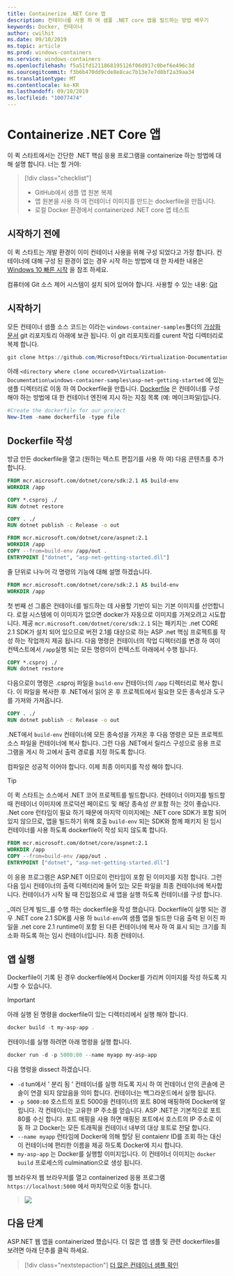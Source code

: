 ```yaml
---
title: Containerize .NET Core 앱
description: 컨테이너를 사용 하 여 샘플 .NET core 앱을 빌드하는 방법 배우기
keywords: Docker, 컨테이너
author: cwilhit
ms.date: 09/10/2019
ms.topic: article
ms.prod: windows-containers
ms.service: windows-containers
ms.openlocfilehash: f5a51fd1211868195126f06d917c0bef6e496c3d
ms.sourcegitcommit: f3b6b470dd9cde8e8cac7b13e7e7d8bf2a39aa34
ms.translationtype: MT
ms.contentlocale: ko-KR
ms.lasthandoff: 09/10/2019
ms.locfileid: "10077474"
---
```

# <a name="containerize-a-net-core-app"></a>Containerize .NET Core 앱


이 퀵 스타트에서는 간단한 .NET 핵심 응용 프로그램을 containerize 하는 방법에 대해 설명 합니다. 너는 할 거야:

> [!div class="checklist"]
> * GitHub에서 샘플 앱 원본 복제
> * 앱 원본을 사용 하 여 컨테이너 이미지를 만드는 dockerfile을 만듭니다.
> * 로컬 Docker 환경에서 containerized .NET core 앱 테스트

## <a name="before-you-begin"></a>시작하기 전에

이 퀵 스타트는 개발 환경이 이미 컨테이너 사용을 위해 구성 되었다고 가정 합니다. 컨테이너에 대해 구성 된 환경이 없는 경우 시작 하는 방법에 대 한 자세한 내용은 [Windows 10 빠른 시작](./quick-start-windows-10.md) 을 참조 하세요.

컴퓨터에 Git 소스 제어 시스템이 설치 되어 있어야 합니다. 사용할 수 있는 내용: [Git](https://git-scm.com/download)

## <a name="getting-started"></a>시작하기

모든 컨테이너 샘플 소스 코드는 이라는 `windows-container-samples`폴더의 [가상화 문서](https://github.com/MicrosoftDocs/Virtualization-Documentation) git 리포지토리 아래에 보관 됩니다. 이 git 리포지토리를 curent 작업 디렉터리로 복제 합니다.

```Powershell
git clone https://github.com/MicrosoftDocs/Virtualization-Documentation.git
```

아래 `<directory where clone occured>\Virtualization-Documentation\windows-container-samples\asp-net-getting-started` 에 있는 샘플 디렉터리로 이동 하 여 Dockerfile을 만듭니다. [Dockerfile](https://docs.docker.com/engine/reference/builder/) 은 컨테이너를 구성 해야 하는 방법에 대 한 컨테이너 엔진에 지시 하는 지침 목록 (예: 메이크파일)입니다.

```Powershell
#Create the dockerfile for our project
New-Item -name dockerfile -type file
```

## <a name="write-the-dockerfile"></a>Dockerfile 작성

방금 만든 dockerfile을 열고 (원하는 텍스트 편집기를 사용 하 여) 다음 콘텐츠를 추가 합니다.

```Dockerfile
FROM mcr.microsoft.com/dotnet/core/sdk:2.1 AS build-env
WORKDIR /app

COPY *.csproj ./
RUN dotnet restore

COPY . ./
RUN dotnet publish -c Release -o out

FROM mcr.microsoft.com/dotnet/core/aspnet:2.1
WORKDIR /app
COPY --from=build-env /app/out .
ENTRYPOINT ["dotnet", "asp-net-getting-started.dll"]
```

줄 단위로 나누어 각 명령의 기능에 대해 설명 하겠습니다.

```Dockerfile
FROM mcr.microsoft.com/dotnet/core/sdk:2.1 AS build-env
WORKDIR /app
```

첫 번째 선 그룹은 컨테이너를 빌드하는 데 사용할 기반이 되는 기본 이미지를 선언합니다. 로컬 시스템에 이 이미지가 없으면 docker가 자동으로 이미지를 가져오려고 시도합니다. 제공 `mcr.microsoft.com/dotnet/core/sdk:2.1` 되는 패키지는 .net CORE 2.1 SDK가 설치 되어 있으므로 버전 2.1를 대상으로 하는 ASP .net 핵심 프로젝트를 작성 하는 작업까지 제공 됩니다. 다음 명령은 컨테이너의 작업 디렉터리를 변경 하 여이 컨텍스트에서 `/app`실행 되는 모든 명령이이 컨텍스트 아래에서 수행 됩니다.

```Dockerfile
COPY *.csproj ./
RUN dotnet restore
```

다음으로이 명령은 .csproj 파일을 `build-env` 컨테이너의 `/app` 디렉터리로 복사 합니다. 이 파일을 복사한 후 .NET에서 읽어 온 후 프로젝트에서 필요한 모든 종속성과 도구를 가져와 가져옵니다.

```Dockerfile
COPY . ./
RUN dotnet publish -c Release -o out
```

.NET에서 `build-env` 컨테이너에 모든 종속성을 가져온 후 다음 명령은 모든 프로젝트 소스 파일을 컨테이너에 복사 합니다. 그런 다음 .NET에서 릴리스 구성으로 응용 프로그램을 게시 하 고에서 출력 경로를 지정 하도록 합니다.

컴파일은 성공적 이어야 합니다. 이제 최종 이미지를 작성 해야 합니다. 

> [!TIP]
> 이 퀵 스타트는 소스에서 .NET 코어 프로젝트를 빌드합니다. 컨테이너 이미지를 빌드할 때 컨테이너 이미지에 프로덕션 페이로드 및 해당 종속성 _만_ 포함 하는 것이 좋습니다. .Net core 런타임이 필요 하기 때문에 마지막 이미지에는 .NET core SDK가 포함 되어 있지 않으므로, 앱을 빌드하기 위해 호출 `build-env` 되는 SDK와 함께 패키지 된 임시 컨테이너를 사용 하도록 dockerfile이 작성 되지 않도록 합니다.

```Dockerfile
FROM mcr.microsoft.com/dotnet/core/aspnet:2.1
WORKDIR /app
COPY --from=build-env /app/out .
ENTRYPOINT ["dotnet", "asp-net-getting-started.dll"]
```

이 응용 프로그램은 ASP.NET 이므로이 런타임이 포함 된 이미지를 지정 합니다. 그런 다음 임시 컨테이너의 출력 디렉터리에 들어 있는 모든 파일을 최종 컨테이너에 복사합니다. 컨테이너가 시작 될 때 진입점으로 새 앱을 실행 하도록 컨테이너를 구성 합니다.

_여러 단계 빌드_를 수행 하는 dockerfile을 작성 했습니다. Dockerfile이 실행 되는 경우 .NET core 2.1 SDK를 사용 하 `build-env`여 샘플 앱을 빌드한 다음 출력 된 이진 파일을 .net core 2.1 runtime이 포함 된 다른 컨테이너에 복사 하 여 표시 되는 크기를 최소화 하도록 하는 임시 컨테이너입니다. 최종 컨테이너.

## <a name="run-the-app"></a>앱 실행

Dockerfile이 기록 된 경우 dockerfile에서 Docker를 가리켜 이미지를 작성 하도록 지시할 수 있습니다. 

>[!IMPORTANT]
>아래 실행 된 명령을 dockerfile이 있는 디렉터리에서 실행 해야 합니다.

```Powershell
docker build -t my-asp-app .
```

컨테이너를 실행 하려면 아래 명령을 실행 합니다.

```Powershell
docker run -d -p 5000:80 --name myapp my-asp-app
```

다음 명령을 dissect 하겠습니다.

* `-d` tun에서 ' 분리 됨 ' 컨테이너를 실행 하도록 지시 하 여 컨테이너 안의 콘솔에 콘솔이 연결 되지 않았음을 의미 합니다. 컨테이너는 백그라운드에서 실행 됩니다. 
* `-p 5000:80` 호스트의 포트 5000을 컨테이너의 포트 80에 매핑하여 Docker에 알립니다. 각 컨테이너는 고유한 IP 주소를 얻습니다. ASP .NET은 기본적으로 포트 80를 수신 합니다. 포트 매핑을 사용 하면 매핑된 포트에서 호스트의 IP 주소로 이동 하 고 Docker는 모든 트래픽을 컨테이너 내부의 대상 포트로 전달 합니다.
* `--name myapp` 런타임에 Docker에 의해 할당 된 contaienr ID를 조회 하는 대신이 컨테이너에 편리한 이름을 제공 하도록 Docker에 지시 합니다.
* `my-asp-app` 는 Docker를 실행할 이미지입니다. 이 컨테이너 이미지는 `docker build` 프로세스의 culmination으로 생성 됩니다.

웹 브라우저 웹 브라우저를 열고 containerized 응용 프로그램 `https://localhost:5000` 에서 마지막으로 이동 합니다.

>![](media/SampleAppScreenshot.png)

## <a name="next-steps"></a>다음 단계

ASP.NET 웹 앱을 containerized 했습니다. 더 많은 앱 샘플 및 관련 dockerfiles를 보려면 아래 단추를 클릭 하세요.

> [!div class="nextstepaction"]
> [더 많은 컨테이너 샘플 확인](../samples.md)
